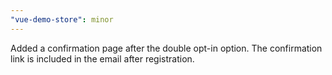```yaml
---
"vue-demo-store": minor
---
```


Added a confirmation page after the double opt-in option. The confirmation link is included in the email after registration.
